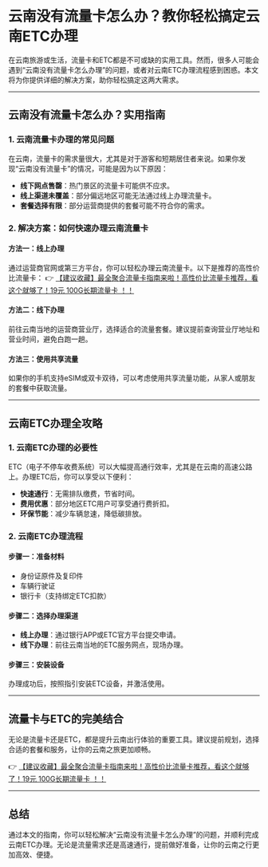 # 云南没有流量卡怎么办？教你轻松搞定云南ETC办理

在云南旅游或生活，流量卡和ETC都是不可或缺的实用工具。然而，很多人可能会遇到“云南没有流量卡怎么办理”的问题，或者对云南ETC办理流程感到困惑。本文将为你提供详细的解决方案，助你轻松搞定这两大需求。

---

## 云南没有流量卡怎么办？实用指南

### 1. 云南流量卡办理的常见问题
在云南，流量卡的需求量很大，尤其是对于游客和短期居住者来说。如果你发现“云南没有流量卡”的情况，可能是因为以下原因：
- **线下网点售罄**：热门景区的流量卡可能供不应求。
- **线上渠道未覆盖**：部分偏远地区可能无法通过线上办理流量卡。
- **套餐选择有限**：部分运营商提供的套餐可能不符合你的需求。

### 2. 解决方案：如何快速办理云南流量卡
#### 方法一：线上办理
通过运营商官网或第三方平台，你可以轻松办理云南流量卡。以下是推荐的高性价比流量卡：
👉 [【建议收藏】最全聚合流量卡指南来啦！高性价比流量卡推荐，看这个就够了！19元 100G长期流量卡 ！！](https://bit.ly/Liuliangka)

#### 方法二：线下办理
前往云南当地的运营商营业厅，选择适合的流量套餐。建议提前查询营业厅地址和营业时间，避免白跑一趟。

#### 方法三：使用共享流量
如果你的手机支持eSIM或双卡双待，可以考虑使用共享流量功能，从家人或朋友的套餐中获取流量。

---

## 云南ETC办理全攻略

### 1. 云南ETC办理的必要性
ETC（电子不停车收费系统）可以大幅提高通行效率，尤其是在云南的高速公路上。办理ETC后，你可以享受以下便利：
- **快速通行**：无需排队缴费，节省时间。
- **费用优惠**：部分地区ETC用户可享受通行费折扣。
- **环保节能**：减少车辆怠速，降低碳排放。

### 2. 云南ETC办理流程
#### 步骤一：准备材料
- 身份证原件及复印件
- 车辆行驶证
- 银行卡（支持绑定ETC扣款）

#### 步骤二：选择办理渠道
- **线上办理**：通过银行APP或ETC官方平台提交申请。
- **线下办理**：前往云南当地的ETC服务网点，现场办理。

#### 步骤三：安装设备
办理成功后，按照指引安装ETC设备，并激活使用。

---

## 流量卡与ETC的完美结合

无论是流量卡还是ETC，都是提升云南出行体验的重要工具。建议提前规划，选择合适的套餐和服务，让你的云南之旅更加顺畅。

👉 [【建议收藏】最全聚合流量卡指南来啦！高性价比流量卡推荐，看这个就够了！19元 100G长期流量卡 ！！](https://bit.ly/Liuliangka)

---

## 总结
通过本文的指南，你可以轻松解决“云南没有流量卡怎么办理”的问题，并顺利完成云南ETC办理。无论是流量需求还是高速通行，提前做好准备，让你的云南之行更加高效、便捷。